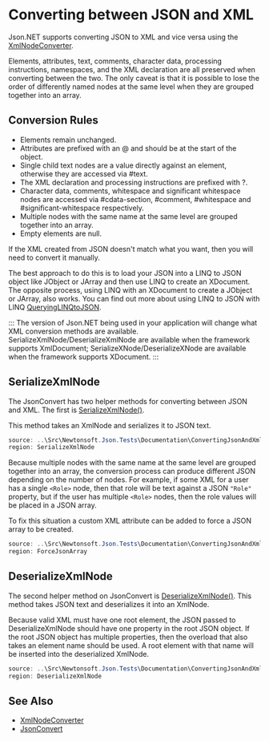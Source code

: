 ﻿# Converting between JSON and XML

Json.NET supports converting JSON to XML and vice versa using the [XmlNodeConverter](/api/newtonsoft/json/converters/xmlnodeconverter/).

Elements, attributes, text, comments, character data, processing instructions, namespaces, and the XML declaration are all preserved when converting between the two. The only caveat is that it is possible to lose the order of differently named nodes at the same level when they are grouped together into an array.

## Conversion Rules

- Elements remain unchanged.
- Attributes are prefixed with an @ and should be at the start of the object.
- Single child text nodes are a value directly against an element, otherwise they are accessed via #text.
- The XML declaration and processing instructions are prefixed with ?.
- Character data, comments, whitespace and significant whitespace nodes are accessed via #cdata-section, #comment, #whitespace and #significant-whitespace respectively.
- Multiple nodes with the same name at the same level are grouped together into an array.
- Empty elements are null.

If the XML created from JSON doesn't match what you want, then you will need to convert it manually.

The best approach to do this is to load your JSON into a LINQ to JSON object like JObject or JArray and then use LINQ to create an XDocument. The opposite process, using LINQ with an XDocument to create a JObject or JArray, also works. You can find out more about using LINQ to JSON with LINQ [QueryingLINQtoJSON](here).

:::
The version of Json.NET being used in your application will change what XML conversion methods are available. SerializeXmlNode/DeserializeXmlNode are available when the framework supports XmlDocument; SerializeXNode/DeserializeXNode are available when the framework supports XDocument.
:::

## SerializeXmlNode

The JsonConvert has two helper methods for converting between JSON and XML. The first is [SerializeXmlNode()](/API/newtonsoft/json/jsonconvert/#method-serializexmlnode).

This method takes an XmlNode and serializes it to JSON text.

```csharp Converting XML to JSON with SerializeXmlNode
source: ..\Src\Newtonsoft.Json.Tests\Documentation\ConvertingJsonAndXmlTests.cs
region: SerializeXmlNode
```

Because multiple nodes with the same name at the same level are grouped together into an array, the conversion process can produce different JSON depending on the number of nodes. For example, if some XML for a user has a single `<Role>` node, then that role will be text against a JSON `"Role"` property, but if the user has multiple `<Role>` nodes, then the role values will be placed in a JSON array.

To fix this situation a custom XML attribute can be added to force a JSON array to be created.

```csharp Attribute to Force a JSON Array
source: ..\Src\Newtonsoft.Json.Tests\Documentation\ConvertingJsonAndXmlTests.cs
region: ForceJsonArray
```

## DeserializeXmlNode

The second helper method on JsonConvert is [DeserializeXmlNode()](/API/newtonsoft/json/jsonconvert/#method-deserializexmlnode). This method takes JSON text and deserializes it into an XmlNode.

Because valid XML must have one root element, the JSON passed to DeserializeXmlNode should have one property in the root JSON object. If the root JSON object has multiple properties, then the overload that also takes an element name should be used. A root element with that name will be inserted into the deserialized XmlNode.

```csharp Converting JSON to XML with DeserializeXmlNode
source: ..\Src\Newtonsoft.Json.Tests\Documentation\ConvertingJsonAndXmlTests.cs
region: DeserializeXmlNode
```

## See Also

- [XmlNodeConverter](/api/newtonsoft/json/converters/xmlnodeconverter/)
- [JsonConvert](/api/newtonsoft/json/jsonconvert/)